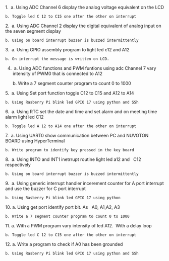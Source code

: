 1.  a. Using ADC Channel 6 display the analog voltage equivalent on the LCD
 	  
    b. Toggle led C 12 to C15 one after the other on interrupt

2.  a. Using ADC Channel 2 display the digital equivalent of analog input on the seven segment display
 	  
    b. Using on board interrupt buzzer is buzzed intermittently

3.  a. Using GPIO assembly program to light led c12 and A12
 	  
    b. On interrupt the message is written on LCD.

4.  a. Using ADC functions and PWM funtions using adc Channel 7 vary intensity of PWM0 that is connected to A12
 	  
    b. Write a 7 segment counter program to count 0 to 1000

5.  a. Using Set port function toggle C12 to C15 and A12 to A14
 	  
    b. Using Rasberry Pi blink led GPIO 17 using python and SSh

6.  a. Using RTC set the date and time and set alarm and on meeting time alarm light led C12
  	
    b. Toggle led A 12 to A14 one after the other on interrupt

7.  a. Using UART0 show communication between PC and NUVOTON BOARD using HyperTerminal
 	  
    b. Write program to identify key pressed in the key board

8.  a. Using INTO and INT1 inetrrupt routine light led a12 and   C12 respectively
 	  
    b. Using on board interrupt buzzer is buzzed intermittently

9.  a. Using generic interrupt handler incerement counter for A port interrupt and use the buzzer for C port interrupt
 	  
    b. Using Rasberry Pi blink led GPIO 17 using python

10. a. Using get port identify port bit. As   A0, A1,A2, A3
  	 
    b. Write a 7 segment counter program to count 0 to 1000

11. a. With a PWM program vary intensity of led A12.  With a delay loop
    
    b. Toggle led C 12 to C15 one after the other on interrupt

12. a. Write a program to check if A0 has been grounded
   	
    b. Using Rasberry Pi blink led GPIO 17 using python and SSh
